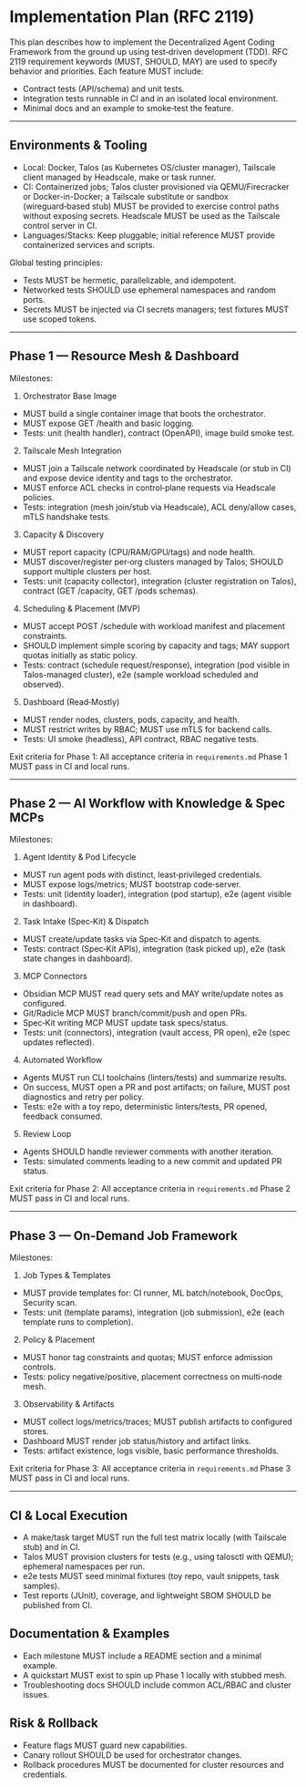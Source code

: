 # Implementation Plan (RFC 2119)

This plan describes how to implement the Decentralized Agent Coding Framework from the ground up using test‑driven development (TDD). RFC 2119 requirement keywords (MUST, SHOULD, MAY) are used to specify behavior and priorities. Each feature MUST include:
- Contract tests (API/schema) and unit tests.
- Integration tests runnable in CI and in an isolated local environment.
- Minimal docs and an example to smoke‑test the feature.

---

## Environments & Tooling

- Local: Docker, Talos (as Kubernetes OS/cluster manager), Tailscale client managed by Headscale, make or task runner.
- CI: Containerized jobs; Talos cluster provisioned via QEMU/Firecracker or Docker-in-Docker; a Tailscale substitute or sandbox (wireguard‑based stub) MUST be provided to exercise control paths without exposing secrets. Headscale MUST be used as the Tailscale control server in CI.
- Languages/Stacks: Keep pluggable; initial reference MUST provide containerized services and scripts.

Global testing principles:
- Tests MUST be hermetic, parallelizable, and idempotent.
- Networked tests SHOULD use ephemeral namespaces and random ports.
- Secrets MUST be injected via CI secrets managers; test fixtures MUST use scoped tokens.

---

## Phase 1 — Resource Mesh & Dashboard

Milestones:

1) Orchestrator Base Image
- MUST build a single container image that boots the orchestrator.
- MUST expose GET /health and basic logging.
- Tests: unit (health handler), contract (OpenAPI), image build smoke test.

2) Tailscale Mesh Integration
- MUST join a Tailscale network coordinated by Headscale (or stub in CI) and expose device identity and tags to the orchestrator.
- MUST enforce ACL checks in control‑plane requests via Headscale policies.
- Tests: integration (mesh join/stub via Headscale), ACL deny/allow cases, mTLS handshake tests.

3) Capacity & Discovery
- MUST report capacity (CPU/RAM/GPU/tags) and node health.
- MUST discover/register per‑org clusters managed by Talos; SHOULD support multiple clusters per host.
- Tests: unit (capacity collector), integration (cluster registration on Talos), contract (GET /capacity, GET /pods schemas).

4) Scheduling & Placement (MVP)
- MUST accept POST /schedule with workload manifest and placement constraints.
- SHOULD implement simple scoring by capacity and tags; MAY support quotas initially as static policy.
- Tests: contract (schedule request/response), integration (pod visible in Talos-managed cluster), e2e (sample workload scheduled and observed).

5) Dashboard (Read‑Mostly)
- MUST render nodes, clusters, pods, capacity, and health.
- MUST restrict writes by RBAC; MUST use mTLS for backend calls.
- Tests: UI smoke (headless), API contract, RBAC negative tests.

Exit criteria for Phase 1: All acceptance criteria in `requirements.md` Phase 1 MUST pass in CI and local runs.

---

## Phase 2 — AI Workflow with Knowledge & Spec MCPs

Milestones:

1) Agent Identity & Pod Lifecycle
- MUST run agent pods with distinct, least‑privileged credentials.
- MUST expose logs/metrics; MUST bootstrap code‑server.
- Tests: unit (identity loader), integration (pod startup), e2e (agent visible in dashboard).

2) Task Intake (Spec‑Kit) & Dispatch
- MUST create/update tasks via Spec‑Kit and dispatch to agents.
- Tests: contract (Spec‑Kit APIs), integration (task picked up), e2e (task state changes in dashboard).

3) MCP Connectors
- Obsidian MCP MUST read query sets and MAY write/update notes as configured.
- Git/Radicle MCP MUST branch/commit/push and open PRs.
- Spec‑Kit writing MCP MUST update task specs/status.
- Tests: unit (connectors), integration (vault access, PR open), e2e (spec updates reflected).

4) Automated Workflow
- Agents MUST run CLI toolchains (linters/tests) and summarize results.
- On success, MUST open a PR and post artifacts; on failure, MUST post diagnostics and retry per policy.
- Tests: e2e with a toy repo, deterministic linters/tests, PR opened, feedback consumed.

5) Review Loop
- Agents SHOULD handle reviewer comments with another iteration.
- Tests: simulated comments leading to a new commit and updated PR status.

Exit criteria for Phase 2: All acceptance criteria in `requirements.md` Phase 2 MUST pass in CI and local runs.

---

## Phase 3 — On‑Demand Job Framework

Milestones:

1) Job Types & Templates
- MUST provide templates for: CI runner, ML batch/notebook, DocOps, Security scan.
- Tests: unit (template params), integration (job submission), e2e (each template runs to completion).

2) Policy & Placement
- MUST honor tag constraints and quotas; MUST enforce admission controls.
- Tests: policy negative/positive, placement correctness on multi‑node mesh.

3) Observability & Artifacts
- MUST collect logs/metrics/traces; MUST publish artifacts to configured stores.
- Dashboard MUST render job status/history and artifact links.
- Tests: artifact existence, logs visible, basic performance thresholds.

Exit criteria for Phase 3: All acceptance criteria in `requirements.md` Phase 3 MUST pass in CI and local runs.

---

## CI & Local Execution

- A make/task target MUST run the full test matrix locally (with Tailscale stub) and in CI.
- Talos MUST provision clusters for tests (e.g., using talosctl with QEMU); ephemeral namespaces per run.
- e2e tests MUST seed minimal fixtures (toy repo, vault snippets, task samples).
- Test reports (JUnit), coverage, and lightweight SBOM SHOULD be published from CI.

## Documentation & Examples

- Each milestone MUST include a README section and a minimal example.
- A quickstart MUST exist to spin up Phase 1 locally with stubbed mesh.
- Troubleshooting docs SHOULD include common ACL/RBAC and cluster issues.

## Risk & Rollback

- Feature flags MUST guard new capabilities.
- Canary rollout SHOULD be used for orchestrator changes.
- Rollback procedures MUST be documented for cluster resources and credentials.

